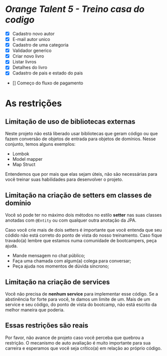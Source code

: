 # *Orange Talent 5 - Treino casa do codigo*

- [x] Cadastro novo autor
- [x] E-mail autor unico
- [x] Cadastro de uma categoria
- [x] Validador generico
- [x] Criar novo livro
- [x] Listar livros
- [x] Detalhes do livro
- [x] Cadastro de pais e estado do pais
- [] Começo do fluxo de pagamento

# As restrições

## Limitação de uso de bibliotecas externas

Neste projeto não está liberado usar bibliotecas que geram código ou que fazem conversão de objetos de entrada para objetos de domínios. Nesse conjunto, temos alguns exemplos:

* Lombok
* Model mapper
* Map Struct

Entendemos que por mais que elas sejam úteis, não são necessárias para você treinar suas habilidades para desenvolver o projeto. 

## Limitação na criação de setters em classes de domínio

Você só pode ter no máximo dois métodos no estilo **setter** nas suas classes anotadas com ```@Entity``` ou com qualquer outra anotação da JPA. 

Caso você crie mais de dois setters é importante que você entenda que seu códido não está correto do ponto de vista do nosso treinamento. Caso fique travado(a) lembre que estamos numa comunidade de bootcampers, peça ajuda. 

* Mande mensagem no chat público;
* Faça uma chamada com algum(a) colega para conversar;
* Peça ajuda nos momentos de dúvida síncrono;

## Limitação na criação de services

Você não precisa de **nenhum service** para implementar esse código. Se a abstinência for forte para você, te damos um limite de um. Mais de um service e seu código, do ponto de vista do bootcamp, não está escrito da melhor maneira que poderia. 

## Essas restrições são reais

Por favor, não avance de projeto caso você perceba que quebrou a restrição. O mecanismo de auto avaliação é muito importante para sua carreira e esperamos que você seja crítico(a) em relação ao próprio código. 